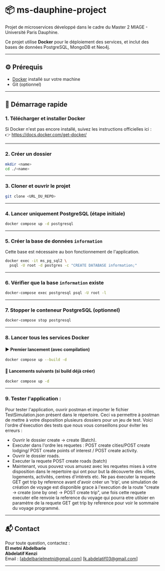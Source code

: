 # 📦 ms-dauphine-project

Projet de microservices développé dans le cadre du Master 2 MIAGE - Université Paris Dauphine.

Ce projet utilise **Docker** pour le déploiement des services, et inclut des bases de données PostgreSQL, MongoDB et Neo4j.

---

## ⚙️ Prérequis

- [Docker](https://www.docker.com/) installé sur votre machine
- Git (optionnel)

---

## 🚀 Démarrage rapide

### 1. Télécharger et installer Docker

Si Docker n'est pas encore installé, suivez les instructions officielles ici :  
👉 https://docs.docker.com/get-docker/

---

### 2. Créer un dossier <name>

```bash
mkdir <name>
cd ./<name>
```

---

### 3. Cloner et ouvrir le projet

```bash
git clone <URL_DU_REPO>
```

---

### 4. Lancer uniquement PostgreSQL (étape initiale)

```bash
docker compose up -d postgresql
```

---

### 5. Créer la base de données `information`

Cette base est nécessaire au bon fonctionnement de l'application.

```bash
docker exec -it ms_pg_sql2 \
  psql -U root -d postgres -c "CREATE DATABASE information;"
```

---

### 6. Vérifier que la base `information` existe

```bash
docker-compose exec postgresql psql -U root -l
```

---

### 7. Stopper le conteneur PostgreSQL (optionnel)

```bash
docker-compose stop postgresql
```

---

### 8. Lancer tous les services Docker

#### ▶️ Premier lancement (avec compilation)

```bash
docker compose up --build -d
```

#### 🚀 Lancements suivants (si build déjà créer)

```bash
docker compose up -d
```

---

### 9. Tester l'application : 

Pour tester l'application, ouvrir postman et importer le fichier TestSimulation.json présent dans le répertoire.
Ceci va permettre à postman de mettre à votre disposition plusieurs dossiers pour un jeu de test.
Voici l'ordre d'éxecution des tests que nous vous conseillons pour éviter les erreurs : 
- Ouvrir le dossier create -> create (Batch).
- Executer dans l'ordre les requetes : POST create cities/POST create lodging/ POST create points of interest / POST create activity.
- Ouvrir le dossier roads.
- Executer la requete POST create roads (batch)
- Maintenant, vous pouvez vous amusez avec les requetes mises à votre disposition dans le repertoire qui ont pour but la découverte des villes, logements, activités, centres d'intérets etc. Ne pas éxecuter la requete GET get trip by reference avant d'avoir créer un 'trip', une simulation de création de voyage est disponible grace à l'execution de la route "create -> create (one by one) -> POST create trip", une fois cette requete executer elle renvoie la reference du voyage qui pourra etre utilsier en paramètre de la requete GET get trip by reference pour voir le sommaire du voyage programmé.
---

## 📬 Contact

Pour toute question, contactez :  
**El metni Abdelbarie**  
**Abdelatif Kenzi**  
Email : [abdelbarielmetni@gmail.com]
        [k.abdelatif03@gmail.com]

---
